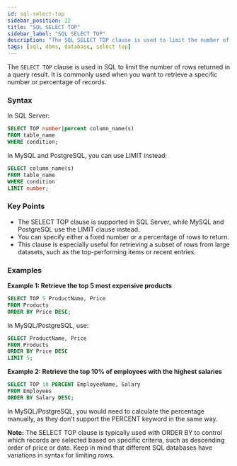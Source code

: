 ```yaml
---
id: sql-select-top
sidebar_position: 22
title: "SQL SELECT TOP"
sidebar_label: "SQL SELECT TOP"
description: "The SQL SELECT TOP clause is used to limit the number of rows returned in a result set."
tags: [sql, dbms, database, select top]
---
```


The `SELECT TOP` clause is used in SQL to limit the number of rows returned in a query result. It is commonly used when you want to retrieve a specific number or percentage of records.

### Syntax

In SQL Server:

```sql
SELECT TOP number|percent column_name(s)
FROM table_name
WHERE condition;
```
In MySQL and PostgreSQL, you can use LIMIT instead:

```sql
SELECT column_name(s)
FROM table_name
WHERE condition
LIMIT number;
```

### Key Points

* The SELECT TOP clause is supported in SQL Server, while MySQL and PostgreSQL use the LIMIT clause instead.
* You can specify either a fixed number or a percentage of rows to return.
* This clause is especially useful for retrieving a subset of rows from large datasets, such as the top-performing items or recent entries.

### Examples

**Example 1: Retrieve the top 5 most expensive products**

```sql
SELECT TOP 5 ProductName, Price
FROM Products
ORDER BY Price DESC;
```
In MySQL/PostgreSQL, use:

```sql
SELECT ProductName, Price
FROM Products
ORDER BY Price DESC
LIMIT 5;
```

**Example 2: Retrieve the top 10% of employees with the highest salaries**

```sql
SELECT TOP 10 PERCENT EmployeeName, Salary
FROM Employees
ORDER BY Salary DESC;
```

In MySQL/PostgreSQL, you would need to calculate the percentage manually, as they don’t support the PERCENT keyword in the same way.

**Note:**
The SELECT TOP clause is typically used with ORDER BY to control which records are selected based on specific criteria, such as descending order of price or date. Keep in mind that different SQL databases have variations in syntax for limiting rows.
